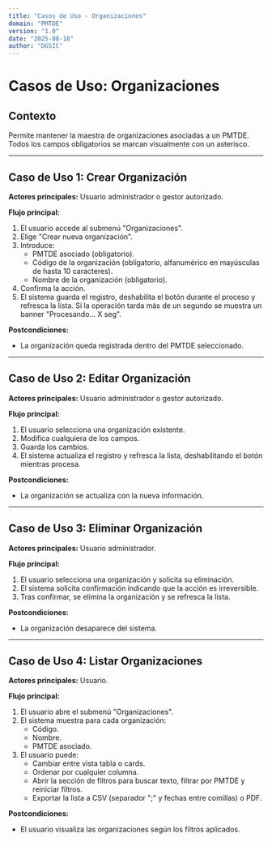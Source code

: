 ```yaml
---
title: "Casos de Uso - Organizaciones"
domain: "PMTDE"
version: "1.0"
date: "2025-08-18"
author: "DGSIC"
---
```


# Casos de Uso: Organizaciones

## Contexto
Permite mantener la maestra de organizaciones asociadas a un PMTDE. Todos los campos obligatorios se marcan visualmente con un asterisco.

---

## Caso de Uso 1: Crear Organización
**Actores principales:** Usuario administrador o gestor autorizado.

**Flujo principal:**
1. El usuario accede al submenú "Organizaciones".
2. Elige "Crear nueva organización".
3. Introduce:
   - PMTDE asociado (obligatorio).
   - Código de la organización (obligatorio, alfanumérico en mayúsculas de hasta 10 caracteres).
   - Nombre de la organización (obligatorio).
4. Confirma la acción.
5. El sistema guarda el registro, deshabilita el botón durante el proceso y refresca la lista. Si la operación tarda más de un segundo se muestra un banner "Procesando... X seg".

**Postcondiciones:**
- La organización queda registrada dentro del PMTDE seleccionado.

---

## Caso de Uso 2: Editar Organización
**Actores principales:** Usuario administrador o gestor autorizado.

**Flujo principal:**
1. El usuario selecciona una organización existente.
2. Modifica cualquiera de los campos.
3. Guarda los cambios.
4. El sistema actualiza el registro y refresca la lista, deshabilitando el botón mientras procesa.

**Postcondiciones:**
- La organización se actualiza con la nueva información.

---

## Caso de Uso 3: Eliminar Organización
**Actores principales:** Usuario administrador.

**Flujo principal:**
1. El usuario selecciona una organización y solicita su eliminación.
2. El sistema solicita confirmación indicando que la acción es irreversible.
3. Tras confirmar, se elimina la organización y se refresca la lista.

**Postcondiciones:**
- La organización desaparece del sistema.

---

## Caso de Uso 4: Listar Organizaciones
**Actores principales:** Usuario.

**Flujo principal:**
1. El usuario abre el submenú "Organizaciones".
2. El sistema muestra para cada organización:
   - Código.
   - Nombre.
   - PMTDE asociado.
3. El usuario puede:
   - Cambiar entre vista tabla o cards.
   - Ordenar por cualquier columna.
   - Abrir la sección de filtros para buscar texto, filtrar por PMTDE y reiniciar filtros.
   - Exportar la lista a CSV (separador ";" y fechas entre comillas) o PDF.

**Postcondiciones:**
- El usuario visualiza las organizaciones según los filtros aplicados.
